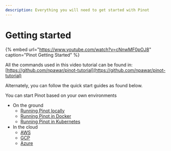 ```yaml
---
description: Everything you will need to get started with Pinot
---
```


# Getting started

{% embed url="https://www.youtube.com/watch?v=cNnwMF0pOJ8" caption="Pinot Getting Started" %}

All the commands used in this video tutorial can be found in: [https://github.com/npawar/pinot-tutorial](https://github.com/npawar/pinot-tutorial)

Alternately, you can follow the quick start guides as found below.

You can start Pinot based on your own environments

* On the ground
  * [Running Pinot locally](running-pinot-locally.md)
  * [Running Pinot in Docker](running-pinot-in-docker.md)
  * [Running Pinot in Kubernetes](kubernetes-quickstart.md)
* In the cloud
  * [AWS](quickstart/aws-quickstart.md)
  * [GCP](quickstart/gcp-quickstart.md)
  * [Azure](quickstart/azure-quickstart.md)





